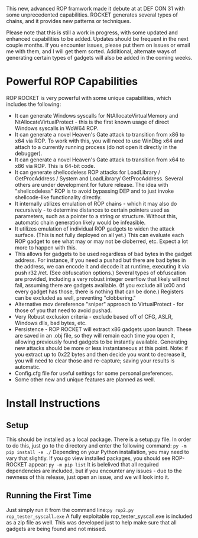 This new, advanced ROP framwork made it debute at at DEF CON 31 with some unprecedented capabilities. ROCKET generates several types of chains, and it provides new patterns or techniques.

Please note that this is still a work in progress, with some updated and enhanced capabilities to be added. Updates should be frequent in the next couple months. If you encounter issues, please put them on issues or email me with them, and I will get them sorted. Additional, alternate ways of generating certain types of gadgets will also be added in the coming weeks.

# Powerful ROP Capabilities
ROP ROCKET is very powerful with some unique capabilities, which includes the following:
- It can generate Windows syscalls for NtAllocateVirtualMemory and NtAllocateVirtualProtect - this is the first known usage of direct Windows syscalls in WoW64 ROP.
- It can generate a novel Heaven's Gate attack to transition from x86 to x64 via ROP. To work with this, you will need to use WinDbg x64 and attach to a currently running process (do not open it directly in the debugger).
- It can generate a novel Heaven's Gate attack to transition from x64 to x86 via ROP. This is 64-bit code.
- It can generate shellcodeless ROP attacks for LoadLibrary / GetProcAddress / System and LoadLibrary/ GetProcAddress. Several others are under development for future release. The idea with "shellcodeless" ROP is to avoid bypassing DEP and to just invoke shellcode-like functionality directly. 
- It internally utilizes emulation of ROP chains - which it may also do recursively - to determine distances to certain pointers used as parameters, such as a pointer to a string or structure. Without this, automatic chain generation likely would be infeasible.
- It utilizes emulation of individual ROP gadgets to widen the attack surface. (This is not fully deployed on all yet.) This can evaluate each ROP gadget to see what may or may not be cloberred, etc. Expect a lot more to happen with this.
- This allows for gadgets to be used regardless of bad bytes in the gadget address. For instance, if you need a pushad but there are bad bytes in the address, we can encode it and decode it at runtime, executing it via push r32 /ret. (See obfuscation options.) Several types of obfuscation are provided, including a very robust integer overflow that likely will not fail, assuming there are gadgets available. (If you exclude all \x00 and every gadget has those, there is nothing that can be done.) Registers can be excluded as well, preventing "clobbering."
- Alternative mov dereference "sniper" approach to VirtualProtect - for those of you that need to avoid pushad.
- Very Robust exclusion criteria - exclude based off of CFG, ASLR, Windows dlls, bad bytes, etc.
- Persistence - ROP ROCKET will extract x86 gadgets upon launch. These are saved in an .obj file, so they will remain each time you open it, allowing previously found gadgets to be instantly available. Generating new attacks should be more or less instantaneous at this point. Note: if you extract up to 0x22 bytes and then decide you want to decrease it, you will need to clear those and re-capture; saving your results is automatic.
- Config.cfg file for useful settings for some personal preferences.
- Some other new and unique features are planned as well.

# Install Instructions

## Setup
This should be installed as a local package. There is a setup.py file. In order to do this, just go to the directory and enter the following command:
`py -m pip install -e ./` Depending on your Python installation, you may need to vary that slightly. If you go view installed packages, you should see ROP-ROCKET appear: `py -m pip list` It is belelived that all required dependencies are included, but if you encounter any issues - due to the newness of this release, just open an issue, and we will look into it.

## Running the First Time
Just simply run it from the command line:`py rop2.py rop_tester_syscall.exe` A fully exploitable rop_tester_syscall.exe is included as a zip file as well. This was developed just to help make sure that all gadgets are being found and not missed.
